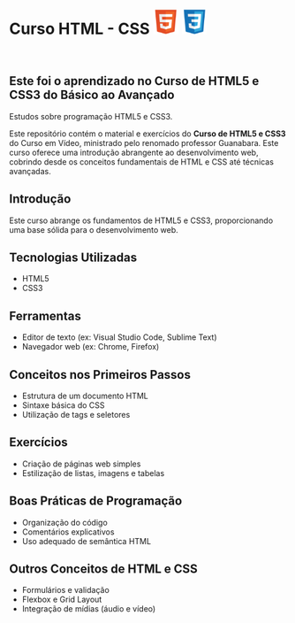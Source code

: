 <h1> Curso HTML - CSS  
    <img height="45" src="https://raw.githubusercontent.com/devicons/devicon/master/icons/html5/html5-original.svg"/> 
    <img height="45" src="https://raw.githubusercontent.com/devicons/devicon/master/icons/css3/css3-original.svg"/> 
</h1>
<br>
<h2> Este foi o aprendizado no Curso de HTML5 e CSS3 do Básico ao Avançado </h2>
<p> Estudos sobre programação HTML5 e CSS3. </p>

Este repositório contém o material e exercícios do **Curso de HTML5 e CSS3** do Curso em Vídeo, ministrado pelo renomado professor Guanabara. Este curso oferece uma introdução abrangente ao desenvolvimento web, cobrindo desde os conceitos fundamentais de HTML e CSS até técnicas avançadas.

## Introdução
Este curso abrange os fundamentos de HTML5 e CSS3, proporcionando uma base sólida para o desenvolvimento web.

## Tecnologias Utilizadas
* HTML5
* CSS3

## Ferramentas
* Editor de texto (ex: Visual Studio Code, Sublime Text)
* Navegador web (ex: Chrome, Firefox)

## Conceitos nos Primeiros Passos
* Estrutura de um documento HTML
* Sintaxe básica do CSS
* Utilização de tags e seletores

## Exercícios
* Criação de páginas web simples
* Estilização de listas, imagens e tabelas

## Boas Práticas de Programação
* Organização do código
* Comentários explicativos
* Uso adequado de semântica HTML

## Outros Conceitos de HTML e CSS
* Formulários e validação
* Flexbox e Grid Layout
* Integração de mídias (áudio e vídeo)